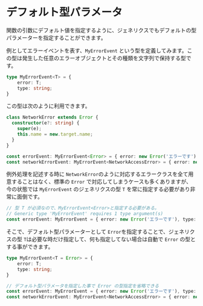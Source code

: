 # デフォルト型パラメータ

関数の引数にデフォルト値を指定するように、ジェネリクスでもデフォルトの型パラメーターを指定することができます。

例としてエラーイベントを表す、`MyErrorEvent` という型を定義してみます。この型は発生した任意のエラーオブジェクトとその種類を文字列で保持する型です。

```typescript
type MyErrorEvent<T> = {
    error: T;
    type: string;
}
```

この型は次のように利用できます。

```typescript
class NetworkError extends Error {
  constructor(e?: string) {
    super(e);
    this.name = new.target.name;
  }
}

const errorEvent: MyErrorEvent<Error> = { error: new Error('エラーです'), type: 'syntax' }
const networkErrorEvent: MyErrorEvent<NetworkAccessError> = { error: new NetworkAccessError('ネットワークエラーです'), type: 'nextwork' }
```

例外処理を記述する時に `NetworkError`のように対応するエラークラスを全て用意することはなく、標準の `Error` で対応してしまうケースも多くありますが、今の状態では `MyErrorEvent` のジェネリクスの型 `T` を常に指定する必要があり非常に面倒です。

```typescript
// 型 T が必須なので、MyErrorEvent<Error>と指定する必要がある。
// Generic type 'MyErrorEvent' requires 1 type argument(s)
const errorEvent: MyErrorEvent = { error: new Error('エラーです'), type: 'syntax' }
```

そこで、デフォルト型パラメーターとして `Error`を指定することで、ジェネリクスの型 `T`は必要な時だけ指定して、何も指定してない場合は自動で `Error` の型とする事ができます。

```typescript
type MyErrorEvent<T = Error> = {
    error: T;
    type: string;
}

// デフォルト型パラメータを指定した事で Error の型指定を省略できる
const errorEvent: MyErrorEvent = { error: new Error('エラーです'), type: 'syntax' }
const networkErrorEvent: MyErrorEvent<NetworkAccessError> = { error: new NetworkAccessError('ネットワークエラーです'), type: 'nextwork' }
```

